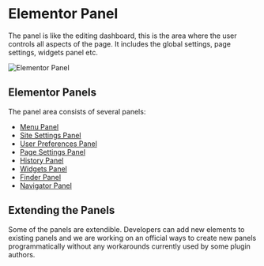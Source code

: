 # Elementor Panel

The panel is like the editing dashboard, this is the area where the user controls all aspects of the page. It includes the global settings, page settings, widgets panel etc.

![Elementor Panel](/assets/img/elementor-panel.png)

## Elementor Panels

The panel area consists of several panels:

* [Menu Panel](./menu-panel)
* [Site Settings Panel](./site-settings-panel)
* [User Preferences Panel](./user-preferences-panel)
* [Page Settings Panel](./page-settings-panel)
* [History Panel](./history-panel)
* [Widgets Panel](./widgets-panel)
* [Finder Panel](./finder-panel)
* [Navigator Panel](./navigator-panel)

## Extending the Panels

Some of the panels are extendible. Developers can add new elements to existing panels and we are working on an official ways to create new panels programmatically without any workarounds currently used by some plugin authors.
